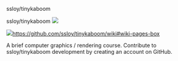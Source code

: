 ssloy/tinykaboom

ssloy/tinykaboom
![](../_resources/6408e7ed7e642c01424ee781d9f48d58.png)

![](../_resources/7f969f62ee272a3be19966806fff4ad5.png)https://github.com/ssloy/tinykaboom/wiki#wiki-pages-box

A brief computer graphics / rendering course. Contribute to ssloy/tinykaboom development by creating an account on GitHub.